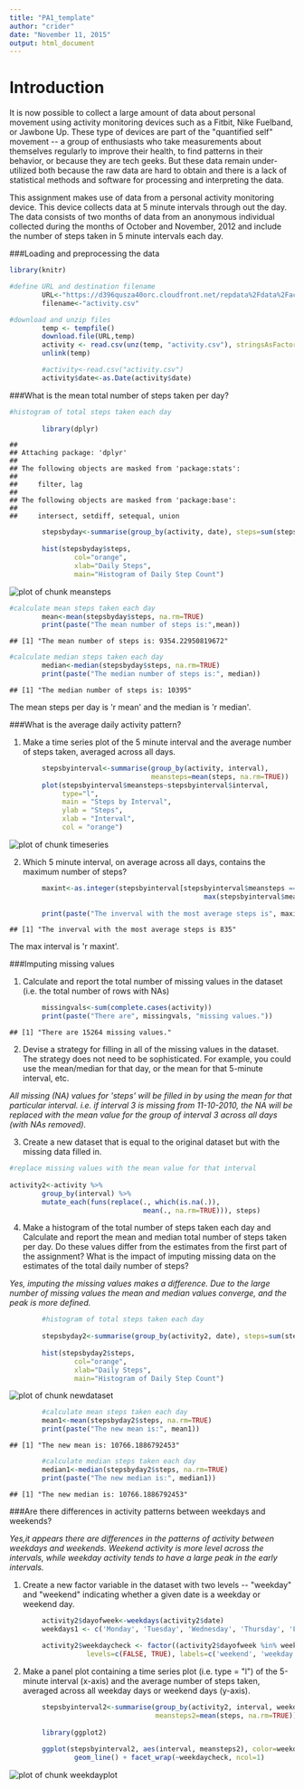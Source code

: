 ```yaml
---
title: "PA1_template"
author: "crider"
date: "November 11, 2015"
output: html_document
---
```

# Introduction

It is now possible to collect a large amount of data about personal movement using activity monitoring devices such as a Fitbit, Nike Fuelband, or Jawbone Up. These type of devices are part of the "quantified self" movement -- a group of enthusiasts who take measurements about themselves regularly to improve their health, to find patterns in their behavior, or because they are tech geeks. But these data remain under-utilized both because the raw data are hard to obtain and there is a lack of statistical methods and software for processing and interpreting the data.

This assignment makes use of data from a personal activity monitoring device. This device collects data at 5 minute intervals through out the day. The data consists of two months of data from an anonymous individual collected during the months of October and November, 2012 and include the number of steps taken in 5 minute intervals each day.


###Loading and preprocessing the data        
        

```r
library(knitr)

#define URL and destination filename
        URL<-"https://d396qusza40orc.cloudfront.net/repdata%2Fdata%2Factivity.zip"
        filename<-"activity.csv"

#download and unzip files  
        temp <- tempfile()
        download.file(URL,temp)
        activity <- read.csv(unz(temp, "activity.csv"), stringsAsFactors=TRUE )
        unlink(temp)

        #activity<-read.csv("activity.csv")
        activity$date<-as.Date(activity$date)
```


###What is the mean total number of steps taken per day? 


```r
#histogram of total steps taken each day
        
        library(dplyr)
```

```
## 
## Attaching package: 'dplyr'
## 
## The following objects are masked from 'package:stats':
## 
##     filter, lag
## 
## The following objects are masked from 'package:base':
## 
##     intersect, setdiff, setequal, union
```

```r
        stepsbyday<-summarise(group_by(activity, date), steps=sum(steps, na.rm=TRUE))
                              
        hist(stepsbyday$steps, 
                col="orange",
                xlab="Daily Steps",
                main="Histogram of Daily Step Count")
```

![plot of chunk meansteps](figure/meansteps-1.png) 

```r
#calculate mean steps taken each day
        mean<-mean(stepsbyday$steps, na.rm=TRUE)
        print(paste("The mean number of steps is:",mean))
```

```
## [1] "The mean number of steps is: 9354.22950819672"
```

```r
#calculate median steps taken each day
        median<-median(stepsbyday$steps, na.rm=TRUE)
        print(paste("The median number of steps is:", median))
```

```
## [1] "The median number of steps is: 10395"
```


The mean steps per day is 'r mean' and the median is 'r median'. 


###What is the average daily activity pattern?

1. Make a time series plot of the 5 minute interval and the average number of steps taken, averaged across all days.


```r
        stepsbyinterval<-summarise(group_by(activity, interval), 
                                   meansteps=mean(steps, na.rm=TRUE))
        plot(stepsbyinterval$meansteps~stepsbyinterval$interval, 
             type="l", 
             main = "Steps by Interval",
             ylab = "Steps", 
             xlab = "Interval",
             col = "orange")
```

![plot of chunk timeseries](figure/timeseries-1.png) 

2. Which 5 minute interval, on average across all days, contains the maximum number of steps? 

```r
        maxint<-as.integer(stepsbyinterval[stepsbyinterval$meansteps ==
                                                max(stepsbyinterval$meansteps),1])
        
        print(paste("The inverval with the most average steps is", maxint))
```

```
## [1] "The inverval with the most average steps is 835"
```
The max interval is 'r maxint'.


###Imputing missing values

1. Calculate and report the total number of missing values in the dataset (i.e. the total number of rows with NAs)


```r
        missingvals<-sum(complete.cases(activity))
        print(paste("There are", missingvals, "missing values."))
```

```
## [1] "There are 15264 missing values."
```


2. Devise a strategy for filling in all of the missing values in the dataset. The strategy does not need to be sophisticated. For example, you could use the mean/median for that day, or the mean for that 5-minute interval, etc.

*All missing (NA) values for 'steps' will be filled in by using the mean for that particular interval. i.e. if interval 3 is missing from 11-10-2010, the NA will be replaced with the mean value for the group of interval 3 across all days (with NAs removed).*

3. Create a new dataset that is equal to the original dataset but with the missing data filled in.



```r
#replace missing values with the mean value for that interval
        
activity2<-activity %>%
        group_by(interval) %>% 
        mutate_each(funs(replace(., which(is.na(.)),
                                 mean(., na.rm=TRUE))), steps)
```




4. Make a histogram of the total number of steps taken each day and Calculate and report the mean and median total number of steps taken per day. Do these values differ from the estimates from the first part of the assignment? What is the impact of imputing missing data on the estimates of the total daily number of steps?

*Yes, imputing the missing values makes a difference. Due to the large number of missing values the mean and median values converge, and the peak is more defined.* 


```r
        #histogram of total steps taken each day
        
        stepsbyday2<-summarise(group_by(activity2, date), steps=sum(steps, na.rm=TRUE))
                              
        hist(stepsbyday2$steps, 
                col="orange",
                xlab="Daily Steps",
                main="Histogram of Daily Step Count")
```

![plot of chunk newdataset](figure/newdataset-1.png) 

```r
        #calculate mean steps taken each day
        mean1<-mean(stepsbyday2$steps, na.rm=TRUE)
        print(paste("The new mean is:", mean1))
```

```
## [1] "The new mean is: 10766.1886792453"
```

```r
        #calculate median steps taken each day
        median1<-median(stepsbyday2$steps, na.rm=TRUE)
        print(paste("The new median is:", median1))
```

```
## [1] "The new median is: 10766.1886792453"
```


###Are there differences in activity patterns between weekdays and weekends?


*Yes,it appears there are differences in the patterns of activity between weekdays and weekends. Weekend activity is more level across the intervals, while weekday activity tends to have a large peak in the early intervals.*



1. Create a new factor variable in the dataset with two levels -- "weekday" and "weekend" indicating whether a given date is a weekday or weekend day.


```r
        activity2$dayofweek<-weekdays(activity2$date)
        weekdays1 <- c('Monday', 'Tuesday', 'Wednesday', 'Thursday', 'Friday')
        
        activity2$weekdaycheck <- factor((activity2$dayofweek %in% weekdays1), 
                   levels=c(FALSE, TRUE), labels=c('weekend', 'weekday')) 
```


2. Make a panel plot containing a time series plot (i.e. type = "l") of the 5-minute interval (x-axis) and the average number of steps taken, averaged across all weekday days or weekend days (y-axis). 



```r
        stepsbyinterval2<-summarise(group_by(activity2, interval, weekdaycheck),
                                    meansteps2=mean(steps, na.rm=TRUE))
        
        library(ggplot2)
        
        ggplot(stepsbyinterval2, aes(interval, meansteps2), color=weekdaycheck) +
                geom_line() + facet_wrap(~weekdaycheck, ncol=1)
```

![plot of chunk weekdayplot](figure/weekdayplot-1.png) 

